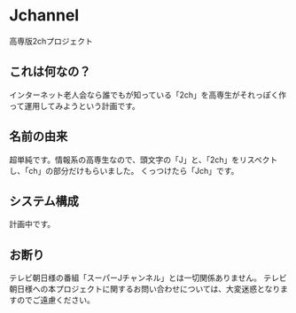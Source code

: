 # Jchannel
高専版2chプロジェクト

## これは何なの？
インターネット老人会なら誰でもが知っている「2ch」を高専生がそれっぽく作って運用してみようという計画です。

## 名前の由来
超単純です。情報系の高専生なので、頭文字の「J」と、「2ch」をリスペクトし、「ch」の部分だけもらいました。
くっつけたら「Jch」です。

## システム構成
計画中です。

## お断り
テレビ朝日様の番組「スーパーJチャンネル」とは一切関係ありません。
テレビ朝日様への本プロジェクトに関するお問い合わせについては、大変迷惑となりますのでご遠慮ください。
